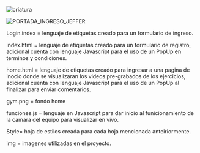 ![criatura](https://user-images.githubusercontent.com/120424090/207746033-504c2529-fc17-43e4-b2f2-031ee8b010a5.gif)


![PORTADA_INGRESO_JEFFER](https://user-images.githubusercontent.com/120424090/207740985-28500739-8cb0-4a2e-99a8-7de8198be862.png)

Login.index = lenguaje de etiquetas creado para un formulario de ingreso.

index.html = lenguaje de etiquetas creado para un formulario de registro, adicional cuenta con lenguaje Javascript para el uso de un PopUp en terminos y condiciones.

home.html =  lenguaje de etiquetas creado para ingresar a una pagina de inocio donde se visualizaran los videos pre-grabados de los ejercicios, adicional cuenta con lenguaje Javascript para el uso de un PopUp al finalizar para enviar comentarios.

gym.png = fondo home

funciones.js = lenguaje en Javascript para dar inicio al funicionamiento de la camara del equipo para visualizar en vivo.

Style= hoja de estilos creada para cada hoja mencionada anteiriormente.

img = imagenes utilizadas en el proyecto.
